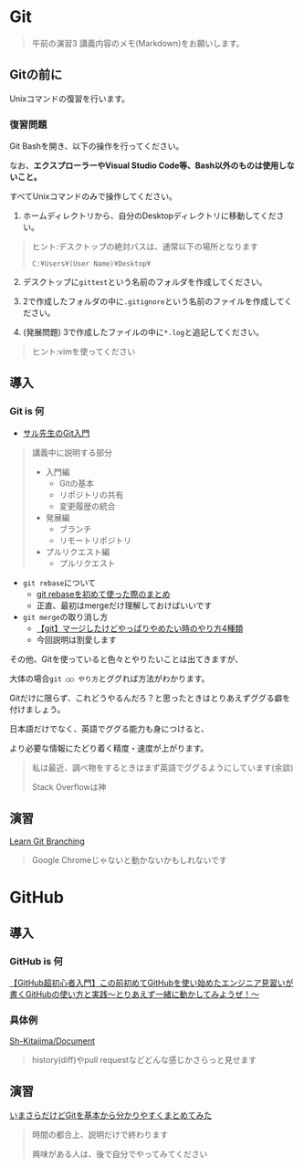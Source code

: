 # Git

> 午前の演習3 講義内容のメモ(Markdown)をお願いします。

## Gitの前に

Unixコマンドの復習を行います。

### 復習問題

Git Bashを開き、以下の操作を行ってください。

なお、**エクスプローラーやVisual Studio Code等、Bash以外のものは使用しないこと。**

すべてUnixコマンドのみで操作してください。



1. ホームディレクトリから、自分のDesktopディレクトリに移動してください。

> ヒント:デスクトップの絶対パスは、通常以下の場所となります
>
> `C:¥Users¥(User Name)¥Desktop¥`

2. デスクトップに`gittest`という名前のフォルダを作成してください。
3. 2で作成したフォルダの中に`.gitignore`という名前のファイルを作成してください。

4. (発展問題) 3で作成したファイルの中に`*.log`と追記してください。

> ヒント:vimを使ってください



## 導入

### Git is 何

- [サル先生のGit入門](https://backlog.com/ja/git-tutorial/)

> 講義中に説明する部分
>
> - 入門編
>   - Gitの基本
>   - リポジトリの共有
>   - 変更履歴の統合
> - 発展編
>   - ブランチ
>   - リモートリポジトリ
> - プルリクエスト編
>   - プルリクエスト

- `git rebase`について
  - [git rebaseを初めて使った際のまとめ](https://qiita.com/310ma3/items/e0ec74b47c6c219f2a8b)
  - 正直、最初はmergeだけ理解しておけばいいです
- `git merge`の取り消し方
  - [【git】マージしたけどやっぱりやめたい時のやり方4種類](https://qiita.com/chihiro/items/5dd671aa6f1c332986a7)
  - 今回説明は割愛します

その他、Gitを使っていると色々とやりたいことは出てきますが、

大体の場合`git ○○ やり方`とググれば方法がわかります。

Gitだけに限らず、これどうやるんだろ？と思ったときはとりあえずググる癖を付けましょう。

日本語だけでなく、英語でググる能力も身につけると、

より必要な情報にたどり着く精度・速度が上がります。

> 私は最近、調べ物をするときはまず英語でググるようにしています(余談)
>
> Stack Overflowは神



## 演習

[Learn Git Branching](http://k.swd.cc/learnGitBranching-ja/)

> Google Chromeじゃないと動かないかもしれないです



# GitHub

## 導入

### GitHub is 何

[【GitHub超初心者入門】この前初めてGitHubを使い始めたエンジニア見習いが書くGitHubの使い方と実践～とりあえず一緒に動かしてみようぜ！～](https://qiita.com/nnahito/items/565f8755e70c51532459)



### 具体例

[Sh-Kitajima/Document](https://github.com/Sh-Kitajima/Document)

> history(diff)やpull requestなどどんな感じかさらっと見せます



## 演習

[いまさらだけどGitを基本から分かりやすくまとめてみた](https://qiita.com/gold-kou/items/7f6a3b46e2781b0dd4a0#%E7%95%AA%E5%A4%96%E7%B7%A8%E4%BF%BA%E3%81%AE%E9%96%8B%E7%99%BA%E4%B8%AD%E3%81%AE%E4%B8%BB%E3%81%AA%E6%B5%81%E3%82%8C)

> 時間の都合上、説明だけで終わります
>
> 興味がある人は、後で自分でやってみてください

